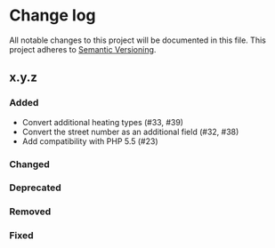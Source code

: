 # Change log

All notable changes to this project will be documented in this file.
This project adheres to [Semantic Versioning](https://semver.org/).

## x.y.z

### Added
- Convert additional heating types (#33, #39)
- Convert the street number as an additional field (#32, #38)
- Add compatibility with PHP 5.5 (#23)

### Changed

### Deprecated

### Removed

### Fixed
